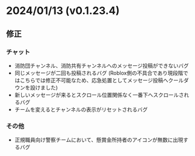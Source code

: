 # 2024/01/13 (v0.1.23.4)
## 修正
### チャット
- 消防団チャンネル、消防共有チャンネルへのメッセージ投稿ができないバグ
- 同じメッセージが二回も投稿されるバグ (Roblox側の不具合であり現段階ではこちらでは修正不可能なため、応急処置としてメッセージ投稿へクールダウンを設けました)
- 新しいメッセージが来るとスクロール位置関係なく一番下へスクロールされるバグ
- チームを変えるとチャンネルの表示がリセットされるバグ

### その他
- 正規職員向け警察チームにおいて、懸賞金所持者のアイコンが無数に出現するバグ
